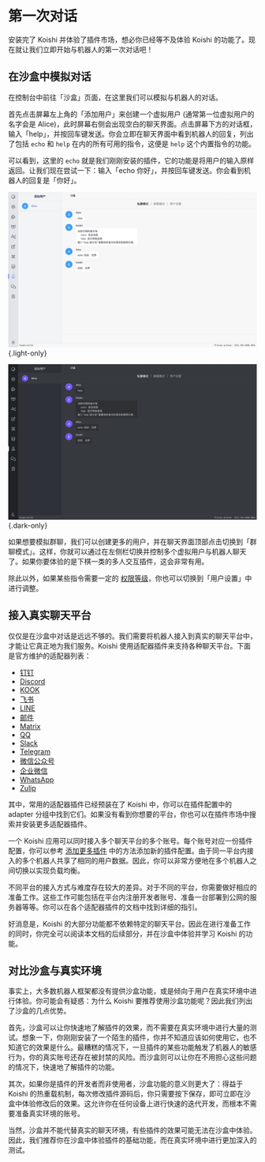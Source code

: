 # 第一次对话

安装完了 Koishi 并体验了插件市场，想必你已经等不及体验 Koishi 的功能了。现在就让我们立即开始与机器人的第一次对话吧！

## 在沙盒中模拟对话

在控制台中前往「沙盒」页面，在这里我们可以模拟与机器人的对话。

首先点击屏幕左上角的「添加用户」来创建一个虚拟用户 (通常第一位虚拟用户的名字会是 Alice)，此时屏幕右侧会出现空白的聊天界面。点击屏幕下方的对话框，输入「help」，并按回车键发送。你会立即在聊天界面中看到机器人的回复，列出了包括 `echo` 和 `help` 在内的所有可用的指令，这便是 `help` 这个内置指令的功能。

可以看到，这里的 `echo` 就是我们刚刚安装的插件，它的功能是将用户的输入原样返回。让我们现在尝试一下：输入「echo 你好」，并按回车键发送。你会看到机器人的回复是「你好」。

![sandbox](/manual/console/sandbox.light.webp) {.light-only}

![sandbox](/manual/console/sandbox.dark.webp) {.dark-only}

如果想要模拟群聊，我们可以创建更多的用户，并在聊天界面顶部点击切换到「群聊模式」。这样，你就可以通过在左侧栏切换并控制多个虚拟用户与机器人聊天了。如果你要体验的是下棋一类的多人交互插件，这会非常有用。

除此以外，如果某些指令需要一定的 [权限等级](../usage/customize.md#权限管理)，你也可以切换到「用户设置」中进行调整。

## 接入真实聊天平台

仅仅是在沙盒中对话是远远不够的。我们需要将机器人接入到真实的聊天平台中，才能让它真正地为我们服务。Koishi 使用适配器插件来支持各种聊天平台。下面是官方维护的适配器列表：

- [钉钉](../../plugins/adapter/dingtalk.md)
- [Discord](../../plugins/adapter/discord.md)
- [KOOK](../../plugins/adapter/kook.md)
- [飞书](../../plugins/adapter/lark.md)
- [LINE](../../plugins/adapter/line.md)
- [邮件](../../plugins/adapter/mail.md)
- [Matrix](../../plugins/adapter/matrix.md)
- [QQ](../../plugins/adapter/qq.md)
- [Slack](../../plugins/adapter/slack.md)
- [Telegram](../../plugins/adapter/telegram.md)
- [微信公众号](../../plugins/adapter/wechat-official.md)
- [企业微信](../../plugins/adapter/wecom.md)
- [WhatsApp](../../plugins/adapter/whatsapp.md)
- [Zulip](../../plugins/adapter/zulip.md)

其中，常用的适配器插件已经预装在了 Koishi 中，你可以在插件配置中的 adapter 分组中找到它们。如果没有看到你想要的平台，你也可以在插件市场中搜索并安装更多适配器插件。

一个 Koishi 应用可以同时接入多个聊天平台的多个账号。每个账号对应一份插件配置，你可以参考 [添加更多插件](./market.md#添加更多插件) 中的方法添加新的插件配置。由于同一平台内接入的多个机器人共享了相同的用户数据。因此，你可以非常方便地在多个机器人之间切换以实现负载均衡。

不同平台的接入方式与难度存在较大的差异。对于不同的平台，你需要做好相应的准备工作。这些工作可能包括在平台内注册开发者账号、准备一台部署到公网的服务器等等。你可以在各个适配器插件的文档中找到详细的指引。

好消息是，Koishi 的大部分功能都不依赖特定的聊天平台。因此在进行准备工作的同时，你完全可以阅读本文档的后续部分，并在沙盒中体验并学习 Koishi 的功能。

## 对比沙盒与真实环境

事实上，大多数机器人框架都没有提供沙盒功能，或是倾向于用户在真实环境中进行体验。你可能会有疑惑：为什么 Koishi 要推荐使用沙盒功能呢？因此我们列出了沙盒的几点优势。

首先，沙盒可以让你快速地了解插件的效果，而不需要在真实环境中进行大量的测试。想象一下，你刚刚安装了一个陌生的插件，你并不知道应该如何使用它，也不知道它的效果是什么。最糟糕的情况下，一旦插件的某些功能触发了机器人的敏感行为，你的真实账号还存在被封禁的风险。而沙盒则可以让你在不用担心这些问题的情况下，快速地了解插件的功能。

其次，如果你是插件的开发者而非使用者，沙盒功能的意义则更大了：得益于 Koishi 的热重载机制，每次修改插件源码后，你只需要按下保存，即可立即在沙盒中体验修改后的效果。这允许你在任何设备上进行快速的迭代开发，而根本不需要准备真实环境的账号。

当然，沙盒并不能代替真实的聊天环境，有些插件的效果可能无法在沙盒中体验。因此，我们推荐你在沙盒中体验插件的基础功能，而在真实环境中进行更加深入的测试。
